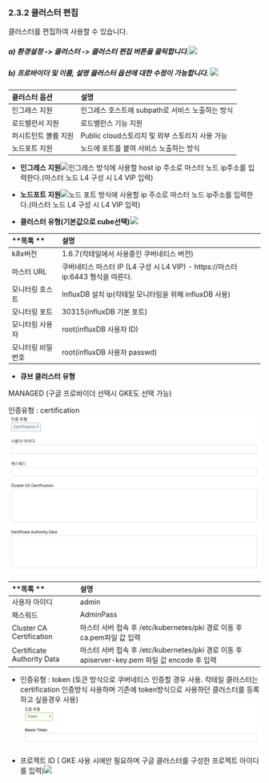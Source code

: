 ### 2.3.2 클러스터 편집

클러스터를 편집하여 사용할 수 있습니다.

##### a\) 환경설정 -&gt; 클러스터 -&gt; 클러스터 편집 버튼을 클릭합니다.![](/assets/클러스터편집.png)

##### b\) 프로바이더 및 이름, 설명 클러스터 옵션에 대한 수정이 가능합니다. ![](/assets/클러스터편집2.png)

##### 

| **클러스터 옵션** | **설명** |
| :--- | :--- |
| 인그레스 지원 | 인그레스 호스트에 subpath로 서비스 노출하는 방식 |
| 로드밸런서 지원 | 로드밸런스 기능 지원 |
| 퍼시트턴트 볼륨 지원 | Public cloud스토리지 및 외부 스토리지 사용 가능 |
| 노드포트 지원 | 노드에 포트를 붙여 서비스 노출하는 방식 |

* **인그레스 지원**![](/assets/인그레스.png)인그레스 방식에 사용할 host ip 주소로 마스터 노드 ip주소를 입력한다.\(마스터 노드 L4 구성 시 L4 VIP 입력\)

* **노드포트 지원**![](/assets/노드포트.png)노드 포트 방식에 사용할 ip 주소로 마스터 노드 ip주소를 입력한다.\(마스터 노드 L4 구성 시 L4 VIP 입력\)

* **클러스터 유형\(기본값으로 cube선택\)**![](/assets/큐브클러스터정보.png)

| **목록 ** | **설명** |
| :--- | :--- |
| k8x버전 | 1.6.7\(칵테일에서 사용중인 쿠버네티스 버전\) |
| 마스터 URL | 쿠버네티스 마스터 IP \(L4 구성 시 L4 VIP\) - https://마스터ip:6443 형식을 따른다.  |
| 모니터링 호스트 | InfluxDB 설치 ip\(칵테일 모니터링을 위해 influxDB 사용\) |
| 모니터링 포트 | 30315\(influxDB 기본 포트\) |
| 모니터링 사용자 | root\(influxDB 사용자 ID\) |
| 모니터링 비밀번호 | root\(influxDB 사용자 passwd\) |

* **큐브 클러스터 유형**

MANAGED \(구글 프로바이더 선택시 GKE도 선택 가능\)

인증유형 : certification![](/assets/certification.png)

| **목록 ** | 설명 |
| :--- | :--- |
| 사용자 아이디 | admin |
| 패스워드 | AdminPass |
| Cluster CA Certification | 마스터 서버 접속 후 /etc/kubernetes/pki 경로 이동 후 ca.pem파일 값 입력 |
| Certificate Authority Data | 마스터 서버 접속 후 /etc/kubernetes/pki 경로 이동 후 apiserver-key.pem 파일 값 encode 후 입력 |

* 인증유형 : token \(토큰 방식으로 쿠버네티스 인증할 경우 사용. 칵테일 클러스터는 certification 인증방식 사용하며 기존에 token방식으로 사용하던 클러스터를 등록하고 싶을경우 사용\)  
  ![](/assets/token.png)

* 프로젝트 ID \( GKE 사용 시에만 필요하며 구글 클러스터를 구성한 프로젝트 아이디를 입력\)![](/assets/프로젝트아이디.png)



